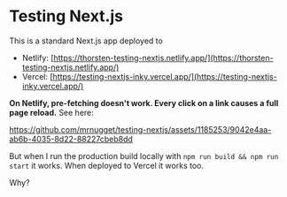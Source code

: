 # Testing Next.js


This is a standard Next.js app deployed to

* Netlify: [https://thorsten-testing-nextjs.netlify.app/](https://thorsten-testing-nextjs.netlify.app/)
* Vercel: [https://testing-nextjs-inky.vercel.app/](https://testing-nextjs-inky.vercel.app/)

**On Netlify, pre-fetching doesn't work. Every click on a link causes a full page reload.** See here:

https://github.com/mrnugget/testing-nextjs/assets/1185253/9042e4aa-ab6b-4035-8d22-88227cbeb8dd

But when I run the production build locally with `npm run build && npm run start` it works. When deployed to Vercel it works too.

Why?

